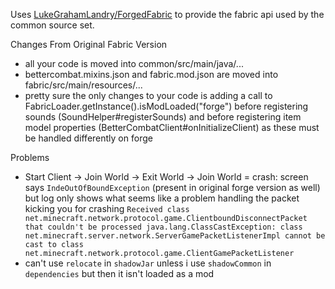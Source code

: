 Uses [LukeGrahamLandry/ForgedFabric](https://github.com/LukeGrahamLandry/ForgedFabric) to provide the fabric api used by the common source set.

Changes From Original Fabric Version
- all your code is moved into common/src/main/java/...
- bettercombat.mixins.json and fabric.mod.json are moved into fabric/src/main/resources/...
- pretty sure the only changes to your code is adding a call to FabricLoader.getInstance().isModLoaded("forge") before registering sounds (SoundHelper#registerSounds) and before registering item model properties (BetterCombatClient#onInitializeClient) as these must be handled differently on forge

Problems 
- Start Client -> Join World -> Exit World -> Join World = crash: screen says `IndeOutOfBoundException` (present in original forge version as well) but log only shows what seems like a problem handling the packet kicking you for crashing `Received class net.minecraft.network.protocol.game.ClientboundDisconnectPacket that couldn't be processed java.lang.ClassCastException: class net.minecraft.server.network.ServerGamePacketListenerImpl cannot be cast to class net.minecraft.network.protocol.game.ClientGamePacketListener `
- can't use `relocate` in `shadowJar` unless i use `shadowCommon` in `dependencies` but then it isn't loaded as a mod
